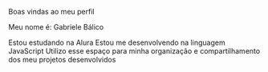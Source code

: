 Boas vindas ao meu perfil 

Meu nome é: Gabriele Bálico

Estou estudando na Alura
Estou me desenvolvendo na linguagem JavaScript
Utilizo esse espaço para minha organização e compartilhamento dos meu projetos desenvolvidos
